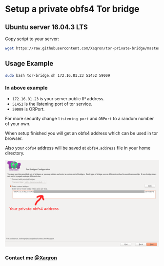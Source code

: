 # Setup a private obfs4 Tor bridge

## Ubuntu server 16.04.3 LTS

Copy script to your server:

```bash
wget https://raw.githubusercontent.com/Xaqron/tor-private-bridge/master/ubuntu-server-16.04.3-LTS.sh -O tor-bridge.sh
```

## Usage Example

```bash
sudo bash tor-bridge.sh 172.16.81.23 51452 59009
```

### In above example

* `172.16.81.23` is your server public IP address.
* `51452` is the listening port of tor service.
* `59009` is ORPort.

For more security change `listening port` and `ORPort` to a random number of your own.

When setup finished you will get an obfs4 address which can be used in tor browser.

Also your `obfs4` address will be saved at `obfs4.address` file in your home directory.

![tor-browser](images/tor-browser.png)

### Contact me [@Xaqron](https://twitter.com/xaqron)
